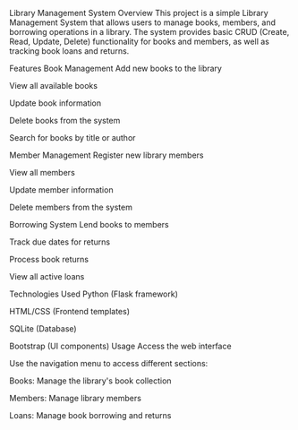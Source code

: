 Library Management System
Overview
This project is a simple Library Management System that allows users to manage books, members, and borrowing operations in a library. The system provides basic CRUD (Create, Read, Update, Delete) functionality for books and members, as well as tracking book loans and returns.

Features
Book Management
Add new books to the library

View all available books

Update book information

Delete books from the system

Search for books by title or author

Member Management
Register new library members

View all members

Update member information

Delete members from the system

Borrowing System
Lend books to members

Track due dates for returns

Process book returns

View all active loans

Technologies Used
Python (Flask framework)

HTML/CSS (Frontend templates)

SQLite (Database)

Bootstrap (UI components)
Usage
Access the web interface

Use the navigation menu to access different sections:

Books: Manage the library's book collection

Members: Manage library members

Loans: Manage book borrowing and returns
